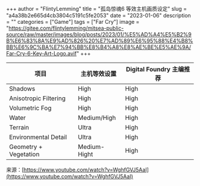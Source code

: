 +++
author = "FlintyLemming"
title = "孤岛惊魂6 等效主机画质设定"
slug = "a4a38b2e665d4cb3804c5191c5fe2053"
date = "2023-01-06"
description = ""
categories = ["Game"]
tags = ["Far Cry"]
image = "https://gitee.com/flintylemming/mitsea-public-source/raw/master/images/blog/posts/2023/01/%E5%AD%A4%E5%B2%9B%E6%83%8A%E9%AD%826%20%E7%AD%89%E6%95%88%E4%B8%BB%E6%9C%BA%E7%94%BB%E8%B4%A8%E8%AE%BE%E5%AE%9A/Far-Cry-6-Key-Art-Logo.avif"
+++

| 项目 | 主机等效设置 | Digital Foundry 主编推荐 |
| --- | --- | --- |
| Shadows | High | High |
| Anisotropic Filtering | High | High |
| Volumetric Fog | High | High |
| Water | Medium/High | High |
| Terrain | Ultra | High |
| Environmental Detail | Ultra | High |
| Geometry + Vegetation | Medium-Hight | High |

来源：[https://www.youtube.com/watch?v=WghfGVJ5AaI](https://www.youtube.com/watch?v=WghfGVJ5AaI)
